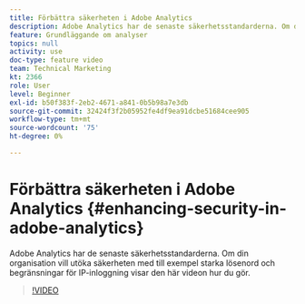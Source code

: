 ```yaml
---
title: Förbättra säkerheten i Adobe Analytics
description: Adobe Analytics har de senaste säkerhetsstandarderna. Om din organisation vill utöka säkerheten med till exempel starka lösenord och begränsningar för IP-inloggning, visar den här videon hur du gör.
feature: Grundläggande om analyser
topics: null
activity: use
doc-type: feature video
team: Technical Marketing
kt: 2366
role: User
level: Beginner
exl-id: b50f383f-2eb2-4671-a841-0b5b98a7e3db
source-git-commit: 32424f3f2b05952fe4df9ea91dcbe51684cee905
workflow-type: tm+mt
source-wordcount: '75'
ht-degree: 0%

---
```


# Förbättra säkerheten i Adobe Analytics {#enhancing-security-in-adobe-analytics}

Adobe Analytics har de senaste säkerhetsstandarderna. Om din organisation vill utöka säkerheten med till exempel starka lösenord och begränsningar för IP-inloggning visar den här videon hur du gör.

>[!VIDEO](https://video.tv.adobe.com/v/25458/?quality=12)
